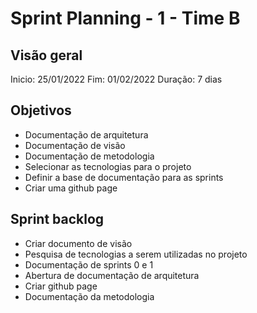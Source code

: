 # Sprint Planning - 1 - Time B

## Visão geral

Inicio: 25/01/2022
Fim: 01/02/2022
Duração: 7 dias

## Objetivos

* Documentação de arquitetura
* Documentação de visão
* Documentação de metodologia
* Selecionar as tecnologias para o projeto
* Definir a base de documentação para as sprints
* Criar uma github page

## Sprint backlog

* Criar documento de visão
* Pesquisa de tecnologias a serem utilizadas no projeto
* Documentação de sprints 0 e 1
* Abertura de documentação de arquitetura
* Criar github page
* Documentação da metodologia
